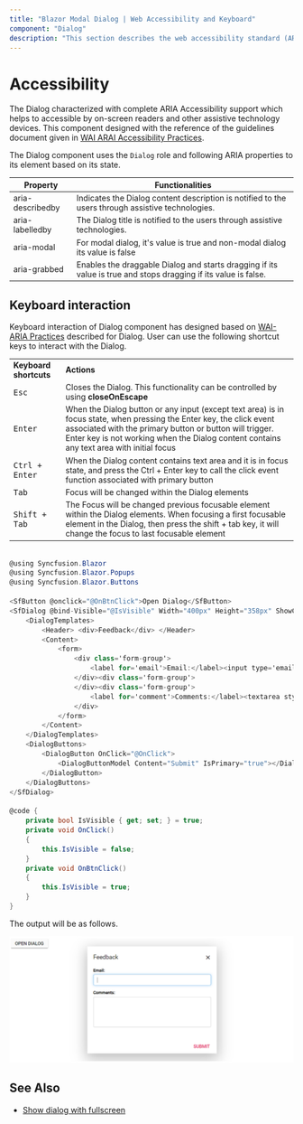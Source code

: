 ```yaml
---
title: "Blazor Modal Dialog | Web Accessibility and Keyboard"
component: "Dialog"
description: "This section describes the web accessibility standard (ARIA attributes) and keyboard interactions of the Blazor Modal Dialog component."
---
```


# Accessibility

The Dialog characterized with complete ARIA Accessibility support which helps to accessible
by on-screen readers and other assistive technology devices. This component designed with the
reference of the guidelines document given in [WAI ARAI Accessibility Practices](https://www.w3.org/TR/wai-aria-practices-1.1/#dialog_modal).

The Dialog component uses the `Dialog` role and following ARIA properties to its element based on its state.

| **Property** | **Functionalities** |
| --- | --- |
| aria-describedby | Indicates the Dialog content description is notified to the users through assistive technologies. |
| aria-labelledby | The Dialog title is notified to the users through assistive technologies. |
| aria-modal | For modal dialog, it's value is true and non-modal dialog its value is false |
| aria-grabbed | Enables the draggable Dialog and starts dragging if its value is true and stops dragging if its value is false. |

## Keyboard interaction

Keyboard interaction of Dialog component has designed based on
[WAI-ARIA Practices](https://www.w3.org/TR/wai-aria-practices-1.1/#dialog_modal) described for Dialog.
User can use the following shortcut keys to interact with the Dialog.

<!-- markdownlint-disable MD033 -->
<table>
<tr>
<td>
<b>Keyboard shortcuts</b></td><td>
<b>Actions</b></td></tr>
<tr>
<td>
<kbd>Esc</kbd></td><td>
Closes the Dialog. This functionality can be controlled by using <b>closeOnEscape</b></td></tr>
<tr>
<td>
<kbd>Enter</kbd></td><td>
When the Dialog button or any input (except text area) is in focus state, when
pressing the Enter key, the click event associated with the primary button or button will
trigger. Enter key is not working when the Dialog content contains any text area with
initial focus</td></tr>
<tr>
<td>
<kbd>Ctrl + Enter</kbd></td><td>
When the Dialog content contains text area and it is in focus state, and press the Ctrl + Enter
key to call the click event
function associated with primary button</td></tr>
<tr>
<td>
<kbd>Tab</kbd></td><td>
Focus will be changed within the Dialog elements</td></tr>
<tr>
<td>
<kbd>Shift + Tab</kbd></td><td>
The Focus will be changed previous focusable element within the Dialog elements. When focusing a
first focusable element in the Dialog, then press the shift + tab key, it will change the focus
to last focusable element</td></tr>
</table>

```csharp

@using Syncfusion.Blazor
@using Syncfusion.Blazor.Popups
@using Syncfusion.Blazor.Buttons

<SfButton @onclick="@OnBtnClick">Open Dialog</SfButton>
<SfDialog @bind-Visible="@IsVisible" Width="400px" Height="358px" ShowCloseIcon="true">
    <DialogTemplates>
        <Header> <div>Feedback</div> </Header>
        <Content>
            <form>
                <div class='form-group'>
                    <label for='email'>Email:</label><input type='email' class='form-control' id='email'>
                </div><div class='form-group'>
                </div><div class='form-group'>
                    <label for='comment'>Comments:</label><textarea style='resize: none;' class='form-control' rows='4' id='comment'></textarea>
                </div>
            </form>
        </Content>
    </DialogTemplates>
    <DialogButtons>
        <DialogButton OnClick="@OnClick">
            <DialogButtonModel Content="Submit" IsPrimary="true"></DialogButtonModel>
        </DialogButton>
    </DialogButtons>
</SfDialog>

@code {
    private bool IsVisible { get; set; } = true;
    private void OnClick()
    {
        this.IsVisible = false;
    }
    private void OnBtnClick()
    {
        this.IsVisible = true;
    }
}

```

The output will be as follows.

![dialog](./images/dialog-accessibility.png)

## See Also

* [Show dialog with fullscreen](./how-to/show-dialog-with-fullscreen)
